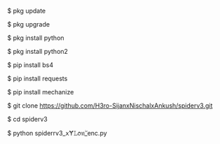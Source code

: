 $ pkg update

$ pkg upgrade

$ pkg install python

$ pkg install python2

$ pip install bs4

$ pip install requests

$ pip install mechanize

$ git clone https://github.com/H3ro-SijanxNischalxAnkush/spiderv3.git

$ cd spiderv3

$ python spiderrv3_ꪎɎ𝙻᥆ꤪทۖ_enc.py
